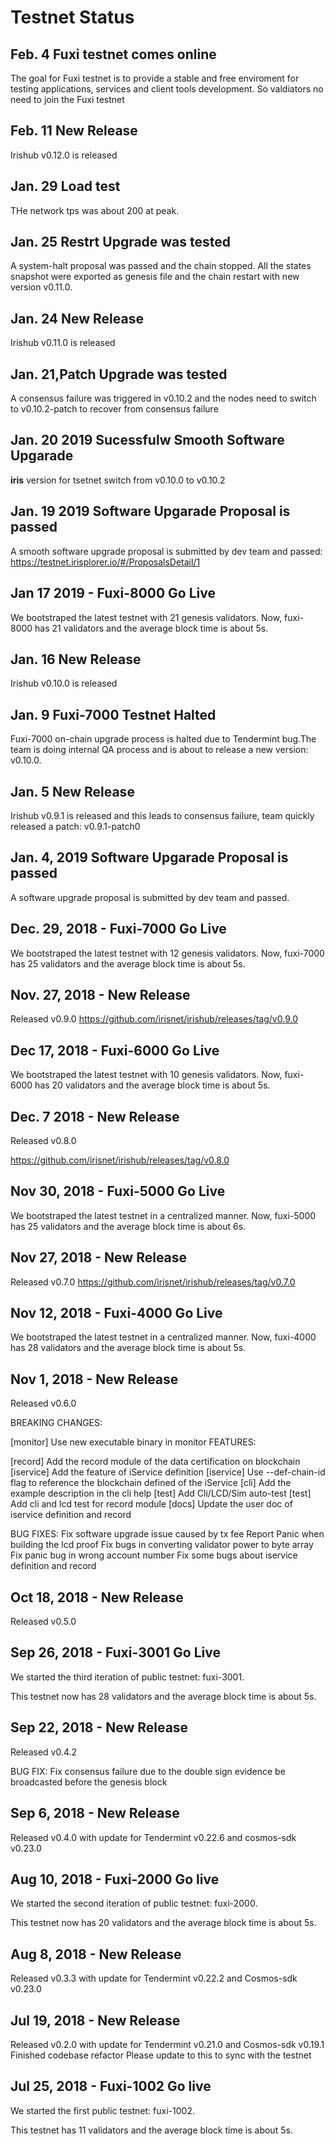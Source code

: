 # Testnet Status
## Feb. 4 Fuxi testnet comes online
The goal for Fuxi testnet is to provide a stable and free enviroment for testing applications, services and client tools development.  So valdiators no need to join the Fuxi testnet

## Feb. 11  New Release
Irishub v0.12.0 is released 

## Jan. 29 Load test

THe network tps was about 200 at peak.

## Jan. 25 Restrt Upgrade was tested 
A system-halt proposal was passed and the chain stopped. All the states snapshot were exported as genesis file and the chain restart with new version v0.11.0.

## Jan. 24  New Release
Irishub v0.11.0 is released 

## Jan. 21,Patch Upgrade was tested 
A consensus failure was triggered in v0.10.2 and the nodes need to switch to v0.10.2-patch to recover from consensus failure

## Jan. 20 2019 Sucessfulw Smooth Software Upgarade 
**iris** version for tsetnet switch from v0.10.0 to v0.10.2

## Jan. 19 2019 Software Upgarade Proposal is passed
A smooth software upgrade proposal is submitted by dev team and passed: https://testnet.irisplorer.io/#/ProposalsDetail/1

## Jan 17 2019 - Fuxi-8000 Go Live

We bootstraped the latest testnet with 21 genesis validators. Now, fuxi-8000 has 21 validators and the average block time is about 5s.
## Jan. 16  New Release
Irishub v0.10.0 is released 

## Jan. 9 Fuxi-7000 Testnet Halted
Fuxi-7000 on-chain upgrade process is halted due to Tendermint bug.The team is doing internal QA process and is about to release a new version: v0.10.0. 

## Jan. 5  New Release
Irishub v0.9.1 is released and this leads to consensus failure, team quickly released a patch: v0.9.1-patch0

## Jan. 4, 2019 Software Upgarade Proposal is passed
A software upgrade proposal is submitted by dev team and passed.

## Dec. 29, 2018 - Fuxi-7000 Go Live

We bootstraped the latest testnet with 12 genesis validators. Now, fuxi-7000 has 25 validators and the average block time is about 5s.

## Nov. 27, 2018 - New Release

Released v0.9.0
https://github.com/irisnet/irishub/releases/tag/v0.9.0
## Dec 17, 2018 - Fuxi-6000 Go Live

We bootstraped the latest testnet with 10 genesis validators. Now, fuxi-6000 has 20 validators and the average block time is about 5s.

## Dec. 7 2018 - New Release

Released v0.8.0

https://github.com/irisnet/irishub/releases/tag/v0.8.0

## Nov 30, 2018 - Fuxi-5000 Go Live

We bootstraped the latest testnet in a centralized manner. Now, fuxi-5000 has 25 validators and the average block time is about 6s.
## Nov 27, 2018 - New Release

Released v0.7.0
https://github.com/irisnet/irishub/releases/tag/v0.7.0


## Nov 12, 2018 - Fuxi-4000 Go Live

We bootstraped the latest testnet in a centralized manner. Now, fuxi-4000 has 28 validators and the average block time is about 5s.

## Nov 1, 2018 - New Release

Released v0.6.0

BREAKING CHANGES:

[monitor] Use new executable binary in monitor
FEATURES:

[record] Add the record module of the data certification on blockchain
[iservice] Add the feature of iService definition
[iservice] Use --def-chain-id flag to reference the blockchain defined of the iService
[cli] Add the example description in the cli help
[test] Add Cli/LCD/Sim auto-test
[test] Add cli and lcd test for record module
[docs] Update the user doc of iservice definition and record

BUG FIXES:
Fix software upgrade issue caused by tx fee
Report Panic when building the lcd proof
Fix bugs in converting validator power to byte array
Fix panic bug in wrong account number
Fix some bugs about iservice definition and record

## Oct 18, 2018 - New Release

Released v0.5.0


## Sep 26, 2018 - Fuxi-3001 Go Live

We started the third iteration of public testnet: fuxi-3001.

This testnet now has 28 validators and the average block time is about 5s. 

## Sep 22, 2018 - New Release

Released v0.4.2

BUG FIX: Fix consensus failure due to the double sign evidence be broadcasted before the genesis block

## Sep 6, 2018 - New Release

Released v0.4.0 with update for Tendermint v0.22.6 and cosmos-sdk v0.23.0

## Aug 10, 2018 - Fuxi-2000 Go live

We started the second iteration of public testnet: fuxi-2000.

This testnet now has 20 validators and the average block time is about 5s. 

## Aug 8, 2018 - New Release

Released v0.3.3 with update for Tendermint v0.22.2 and Cosmos-sdk v0.23.0

## Jul 19, 2018 - New Release

Released v0.2.0 with update for Tendermint v0.21.0 and Cosmos-sdk v0.19.1
Finished codebase refactor 
Please update to this to sync with the testnet

## Jul 25, 2018 - Fuxi-1002 Go live

We started the first public testnet: fuxi-1002.

This testnet has 11 validators and the average block time is about 5s. 
